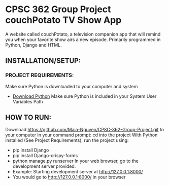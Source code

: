 # CPSC 362 Group Project couchPotato TV Show App
A website called couchPotato, a television companion app that will remind you when your favorite show airs a new episode. Primarily programmed in Python, Django and HTML.
## INSTALLATION/SETUP:
### PROJECT REQUIREMENTS:
Make sure Python is downloaded to your computer and system
* [Download Python](https://www.python.org/downloads/)
Make sure Python is included in your System User Variables Path

## HOW TO RUN:
Download https://github.com/Maia-Nguyen/CPSC-362-Group-Project.git to your computer
In your command prompt:
cd into the project
With Python installed (See Project Requirements), run the project using:
* pip install Django
* pip install Django-crispy-forms
* python manage.py runserver
In your web browser, go to the development server provided.
 * Example: Starting development server at http://127.0.0.1:8000/
 * You would go to http://127.0.0.1:8000/ in your browser

